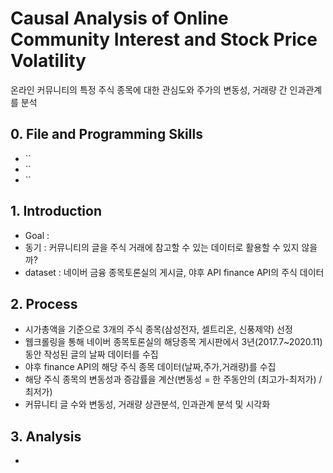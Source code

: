 # Causal Analysis of Online Community Interest and Stock Price Volatility
온라인 커뮤니티의 특정 주식 종목에 대한 관심도와 주가의 변동성, 거래량 간 인과관계를 분석

## 0. File and Programming Skills
- ``
- ``
- ``

## 1. Introduction 
- Goal : 
- 동기 : 커뮤니티의 글을 주식 거래에 참고할 수 있는 데이터로 활용할 수 있지 않을까?
- dataset : 네이버 금융 종목토론실의 게시글, 야후 API finance API의 주식 데이터 

## 2. Process
- 시가총액을 기준으로 3개의 주식 종목(삼성전자, 셀트리온, 신풍제약) 선정
- 웹크롤링을 통해 네이버 종목토론실의 해당종목 게시판에서 3년(2017.7~2020.11)동안 작성된 글의 날짜 데이터를 수집
- 야후 finance API의 해당 주식 종목 데이터(날짜,주가,거래량)를 수집
- 해당 주식 종목의 변동성과 증감률을 계산(변동성 = 한 주동안의 (최고가-최저가) / 최저가)
- 커뮤니티 글 수와 변동성, 거래량 상관분석, 인과관계 분석 및 시각화

## 3. Analysis
- 
